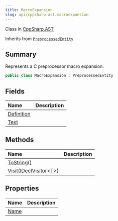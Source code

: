 ```yaml
---
title: MacroExpansion
slug: api/cppsharp.ast.macroexpansion
---
```

Class in [CppSharp.AST](/api/cppsharp/ast)

Inherits from [`PreprocessedEntity`](/api/cppsharp/ast/preprocessedentity)

## Summary


Represents a C preprocessor macro expansion.


```csharp
public class MacroExpansion : PreprocessedEntity
```

## Fields

|Name|Description|
|:---|:---|
|[Definition](/api/cppsharp/ast/macroexpansion/definition)||
|[Text](/api/cppsharp/ast/macroexpansion/text)||

## Methods

|Name|Description|
|:---|:---|
|[ToString\(\)](/api/cppsharp/ast/macroexpansion/tostring)||
|[Visit\(IDeclVisitor\<T\>\)](/api/cppsharp/ast/macroexpansion/visit)||

## Properties

|Name|Description|
|:---|:---|
|[Name](/api/cppsharp/ast/macroexpansion/name)||


